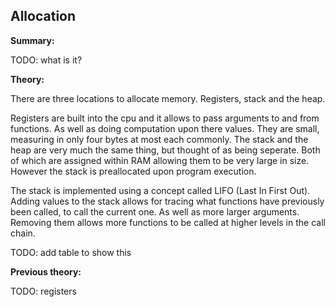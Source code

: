 ## Allocation
**Summary:**

TODO: what is it?

**Theory:**

There are three locations to allocate memory. Registers, stack and the heap.

Registers are built into the cpu and it allows to pass arguments to and from functions. As well as doing computation upon there values. They are small, measuring in only four bytes at most each commonly.
The stack and the heap are very much the same thing, but thought of as being seperate. Both of which are assigned within RAM allowing them to be very large in size. However the stack is preallocated upon program execution.

The stack is implemented using a concept called LIFO (Last In First Out). Adding values to the stack allows for tracing what functions have previously been called, to call the current one. As well as more larger arguments. Removing them allows more functions to be called at higher levels in the call chain.

TODO: add table to show this

**Previous theory:**

TODO: registers
